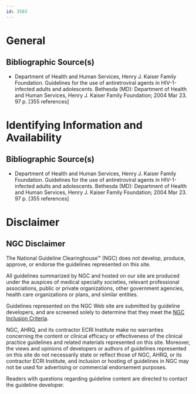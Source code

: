 ```yaml
---
id: 3503
---
```


# General

## Bibliographic Source(s)

- Department of Health and Human Services, Henry J. Kaiser Family Foundation. Guidelines for the use of antiretroviral agents in HIV-1-infected adults and adolescents. Bethesda (MD): Department of Health and Human Services, Henry J. Kaiser Family Foundation; 2004 Mar 23. 97 p. [355 references]

# Identifying Information and Availability

## Bibliographic Source(s)

- Department of Health and Human Services, Henry J. Kaiser Family Foundation. Guidelines for the use of antiretroviral agents in HIV-1-infected adults and adolescents. Bethesda (MD): Department of Health and Human Services, Henry J. Kaiser Family Foundation; 2004 Mar 23. 97 p. [355 references]

# Disclaimer

## NGC Disclaimer

The National Guideline Clearinghouse™ (NGC) does not develop, produce, approve, or endorse the guidelines represented on this site.

All guidelines summarized by NGC and hosted on our site are produced under the auspices of medical specialty societies, relevant professional associations, public or private organizations, other government agencies, health care organizations or plans, and similar entities.

Guidelines represented on the NGC Web site are submitted by guideline developers, and are screened solely to determine that they meet the [NGC Inclusion Criteria](/help-and-about/summaries/inclusion-criteria).

NGC, AHRQ, and its contractor ECRI Institute make no warranties concerning the content or clinical efficacy or effectiveness of the clinical practice guidelines and related materials represented on this site. Moreover, the views and opinions of developers or authors of guidelines represented on this site do not necessarily state or reflect those of NGC, AHRQ, or its contractor ECRI Institute, and inclusion or hosting of guidelines in NGC may not be used for advertising or commercial endorsement purposes.

Readers with questions regarding guideline content are directed to contact the guideline developer.

